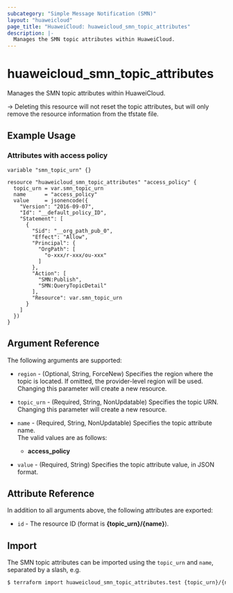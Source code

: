 ```yaml
---
subcategory: "Simple Message Notification (SMN)"
layout: "huaweicloud"
page_title: "HuaweiCloud: huaweicloud_smn_topic_attributes"
description: |-
  Manages the SMN topic attributes within HuaweiCloud.
---
```


# huaweicloud_smn_topic_attributes

Manages the SMN topic attributes within HuaweiCloud.

-> Deleting this resource will not reset the topic attributes, but will only remove the resource information from the
   tfstate file.

## Example Usage

### Attributes with access policy

```hcl
variable "smn_topic_urn" {}

resource "huaweicloud_smn_topic_attributes" "access_policy" {
  topic_urn = var.smn_topic_urn
  name      = "access_policy"
  value     = jsonencode({
    "Version": "2016-09-07",
    "Id": "__default_policy_ID",
    "Statement": [
      {
        "Sid": "__org_path_pub_0",
        "Effect": "Allow",
        "Principal": {
          "OrgPath": [
            "o-xxx/r-xxx/ou-xxx"
          ]
        },
        "Action": [
          "SMN:Publish",
          "SMN:QueryTopicDetail"
        ],
        "Resource": var.smn_topic_urn
      }
    ]
  })
}
```

## Argument Reference

The following arguments are supported:

* `region` - (Optional, String, ForceNew) Specifies the region where the topic is located.
  If omitted, the provider-level region will be used. Changing this parameter will create a new resource.

* `topic_urn` - (Required, String, NonUpdatable) Specifies the topic URN. Changing this parameter will create a new resource.

* `name` - (Required, String, NonUpdatable) Specifies the topic attribute name.  
  The valid values are as follows:
  + **access_policy**

* `value` - (Required, String) Specifies the topic attribute value, in JSON format.

## Attribute Reference

In addition to all arguments above, the following attributes are exported:

* `id` - The resource ID (format is **{topic_urn}/{name}**).

## Import

The SMN topic attributes can be imported using the `topic_urn` and `name`, separated by a slash, e.g.

```bash
$ terraform import huaweicloud_smn_topic_attributes.test {topic_urn}/{name}
```
